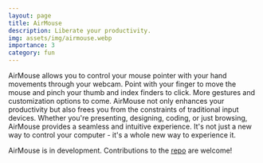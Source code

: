 ```yaml
---
layout: page
title: AirMouse
description: Liberate your productivity.
img: assets/img/airmouse.webp
importance: 3
category: fun
---
```


AirMouse allows you to control your mouse pointer with your hand movements through your webcam. Point with your finger to move the mouse and pinch your thumb and index finders to click. More gestures and customization options to come. AirMouse not only enhances your productivity but also frees you from the constraints of traditional input devices. Whether you're presenting, designing, coding, or just browsing, AirMouse provides a seamless and intuitive experience. It's not just a new way to control your computer - it's a whole new way to experience it.

AirMouse is in development. Contributions to the [repo](https://github.com/Farid-Karimli/AirMouse) are welcome!
